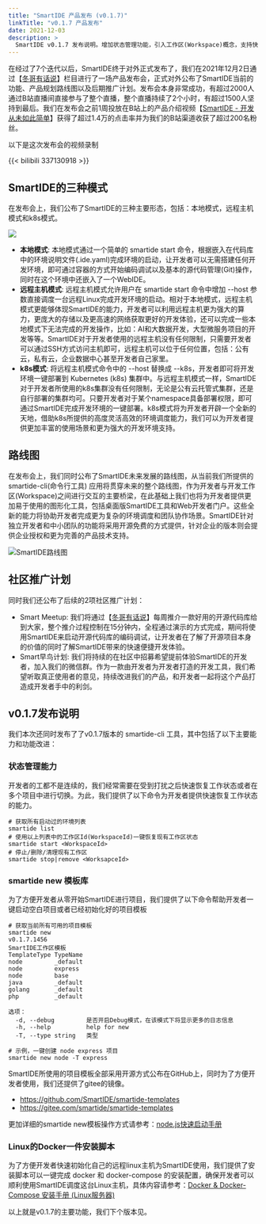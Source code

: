 ```yaml
---
title: "SmartIDE 产品发布 (v0.1.7)"
linkTitle: "v0.1.7 产品发布"
date: 2021-12-03
description: >
  SmartIDE v0.1.7 发布说明。增加状态管理功能，引入工作区(Workspace)概念，支持快速重新启动工作区，增加smartide new命令并提供项目模板支持，远程主机模式稳定性加强，完整适配Boathouse前后端调试场景。正式对外发布。
---
```


在经过了7个迭代以后，SmartIDE终于对外正式发布了，我们在2021年12月2日通过【<a href="https://space.bilibili.com/508674883/channel/detail?cid=105461" target="_blank">冬哥有话说</a>】栏目进行了一场产品发布会，正式对外公布了SmartIDE当前的功能、产品规划路线图以及后期推广计划。发布会本身非常成功，有超过2000人通过B站直播间直接参与了整个直播，整个直播持续了2个小时，有超过1500人坚持到最后。我们在发布会之前1周投放在B站上的产品介绍视频【<a href="https://www.bilibili.com/video/BV1pR4y147wn?spm_id_from=333.999.0.0" target="_blank">SmartIDE - 开发从未如此简单</a>】获得了超过1.4万的点击率并为我们的B站渠道收获了超过200名粉丝。

以下是这次发布会的视频录制

{{< bilibili 337130918 >}}

## SmartIDE的三种模式

在发布会上，我们公布了SmartIDE的三种主要形态，包括：本地模式，远程主机模式和k8s模式。

![](images/smartide-3modes.png)

- **本地模式**: 本地模式通过一个简单的 smartide start 命令，根据嵌入在代码库中的环境说明文件(.ide.yaml)完成环境的启动，让开发者可以无需搭建任何开发环境，即可通过容器的方式开始编码调试以及基本的源代码管理(Git)操作，同时在这个环境中还嵌入了一个WebIDE。
- **远程主机模式**: 远程主机模式允许用户在 smartide start 命令中增加 --host 参数直接调度一台远程Linux完成开发环境的启动。相对于本地模式，远程主机模式更能够体现SmartIDE的能力，开发者可以利用远程主机更为强大的算力，更庞大的存储以及更高速的网络获取更好的开发体验，还可以完成一些本地模式下无法完成的开发操作，比如：AI和大数据开发，大型微服务项目的开发等等。SmartIDE对于开发者使用的远程主机没有任何限制，只需要开发者可以通过SSH方式访问主机即可，远程主机可以位于任何位置，包括：公有云，私有云，企业数据中心甚至开发者自己家里。
- **k8s模式**: 将远程主机模式命令中的 --host 替换成 --k8s，开发者即可将开发环境一键部署到 Kubernetes (k8s) 集群中。与远程主机模式一样，SmartIDE对于开发者所使用的k8s集群没有任何限制，无论是公有云托管式集群，还是自行部署的集群均可。只要开发者对于某个namespace具备部署权限，即可通过SmartIDE完成开发环境的一键部署。k8s模式将为开发者开辟一个全新的天地，借助k8s所提供的高度灵活高效的环境调度能力，我们可以为开发者提供更加丰富的使用场景和更为强大的开发环境支持。

## 路线图

在发布会上，我们同时公布了SmartIDE未来发展的路线图，从当前我们所提供的 smartide-cli(命令行工具) 应用将贯穿未来的整个路线图，作为开发者与开发工作区(Workspace)之间进行交互的主要桥梁，在此基础上我们也将为开发者提供更加易于使用的图形化工具，包括桌面版SmartIDE工具和Web开发者门户。这些全新的能力将协助开发者完成更为复杂的环境调度和团队协作场景。SmartIDE针对独立开发者和中小团队的功能将采用开源免费的方式提供，针对企业的版本则会提供企业授权和更为完善的产品技术支持。

![SmartIDE路线图](images/smartide-roadmap.png)

## 社区推广计划

同时我们还公布了后续的2项社区推广计划：

- Smart Meetup: 我们将通过【<a href="https://space.bilibili.com/508674883/channel/detail?cid=105461" target="_blank">冬哥有话说</a>】每周推介一款好用的开源代码库给到大家，整个推介过程控制在15分钟内，全程通过演示的方式完成，期间将使用SmartIDE来启动开源代码库的编码调试，让开发者在了解了开源项目本身的价值的同时了解SmartIDE带来的快速便捷开发体验。
- Smart早鸟计划: 我们将持续的在社区中招募希望提前体验SmartIDE的开发者，加入我们的微信群。作为一款由开发者为开发者打造的开发工具，我们希望听取真正使用者的意见，持续改进我们的产品，和开发者一起将这个产品打造成开发者手中的利剑。

## v0.1.7发布说明

我们本次还同时发布了了v0.1.7版本的 smartide-cli 工具，其中包括了以下主要能力和功能改进：

### 状态管理能力

开发者的工都不是连续的，我们经常需要在受到打扰之后快速恢复工作状态或者在多个项目中进行切换。为此，我们提供了以下命令为开发者提供快速恢复工作状态的能力。

```shell
# 获取所有启动过的环境列表
smartide list
# 使用以上列表中的工作区Id(WorkspaceId)一键恢复现有工作区状态
smartide start <WorkspaceId>
# 停止/删除/清理现有工作区
smartide stop|remove <WorksapceId>
```

### smartide new 模板库

为了方便开发者从零开始SmartIDE进行项目，我们提供了以下命令帮助开发者一键启动空白项目或者已经初始化好的项目模板

```shell
# 获取当前所有可用的项目模板
smartide new
v0.1.7.1456
SmartIDE工作区模板
TemplateType TypeName
node         _default
node         express
node         base
java         _default
golang       _default
php          _default

选项：
  -d, --debug         是否开启Debug模式，在该模式下将显示更多的日志信息
  -h, --help          help for new
  -T, --type string   类型

# 示例，一键创建 node express 项目
smartide new node -T express
```

SmartIDE所使用的项目模板全部采用开源方式公布在GitHub上，同时为了方便开发者使用，我们还提供了gitee的镜像。

- https://github.com/SmartIDE/smartide-templates
- https://gitee.com/smartide/smartide-templates

更加详细的smartide new模板操作方式请参考：[node.js快速启动手册](/zh/docs/quickstart/new-node/)

### Linux的Docker一件安装脚本

为了方便开发者快速初始化自己的远程linux主机为SmartIDE使用，我们提供了安装脚本可以一键完成 docker 和 docker-compose 的安装配置，确保开发者可以顺利使用SmartIDE调度这台Linux主机，具体内容请参考：[Docker & Docker-Compose 安装手册 (Linux服务器)](/zh/docs/install/docker-install-linux/)

以上就是v0.1.7的主要功能，我们下个版本见。